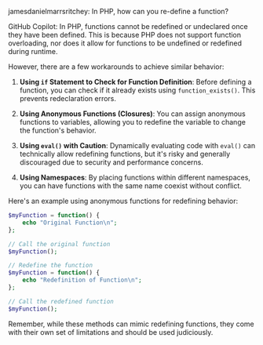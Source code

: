 jamesdanielmarrsritchey: In PHP, how can you re-define a function?

GitHub Copilot: In PHP, functions cannot be redefined or undeclared once they have been defined. This is because PHP does not support function overloading, nor does it allow for functions to be undefined or redefined during runtime.

However, there are a few workarounds to achieve similar behavior:

1. **Using `if` Statement to Check for Function Definition**: Before defining a function, you can check if it already exists using `function_exists()`. This prevents redeclaration errors.

2. **Using Anonymous Functions (Closures)**: You can assign anonymous functions to variables, allowing you to redefine the variable to change the function's behavior.

3. **Using `eval()` with Caution**: Dynamically evaluating code with `eval()` can technically allow redefining functions, but it's risky and generally discouraged due to security and performance concerns.

4. **Using Namespaces**: By placing functions within different namespaces, you can have functions with the same name coexist without conflict.

Here's an example using anonymous functions for redefining behavior:

```php
$myFunction = function() {
    echo "Original Function\n";
};

// Call the original function
$myFunction();

// Redefine the function
$myFunction = function() {
    echo "Redefinition of Function\n";
};

// Call the redefined function
$myFunction();
```

Remember, while these methods can mimic redefining functions, they come with their own set of limitations and should be used judiciously.